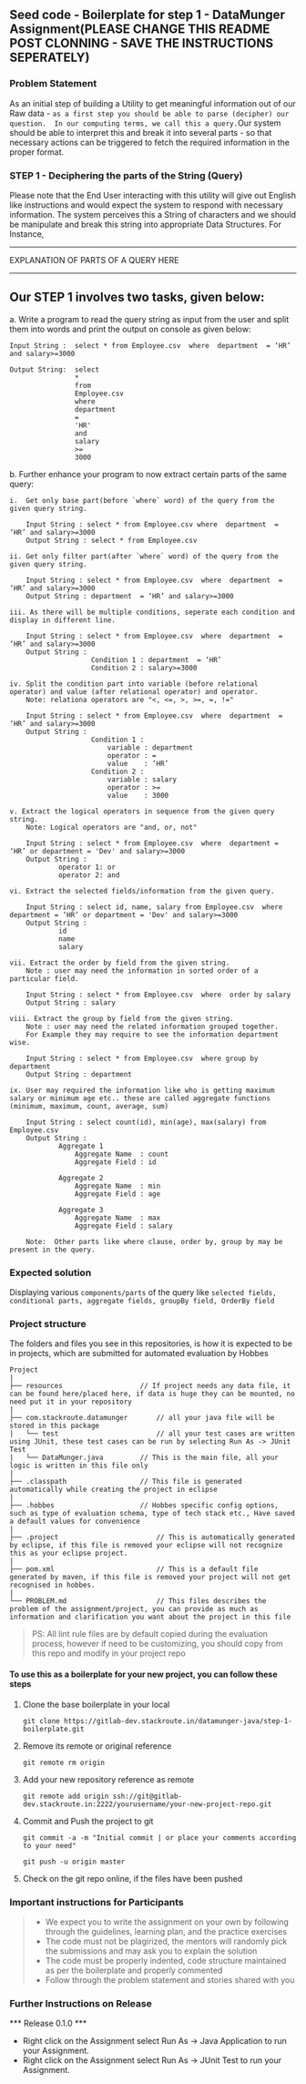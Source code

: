 ## Seed code - Boilerplate for step 1 - DataMunger Assignment(PLEASE CHANGE THIS README POST CLONNING - SAVE THE INSTRUCTIONS SEPERATELY)

### Problem Statement

As an initial step of building a Utility to get meaningful information out of our Raw data - `as a first step you should be able to parse (decipher) our question. 
In our computing terms, we call this a query.`Our system should be able to interpret this and break it into several parts - so that necessary actions can be triggered to fetch the required information in the proper format.

### STEP 1 - Deciphering the parts of the String (Query)

Please note that the End User interacting with this utility will give out English like instructions and would expect the system to respond with necessary information. The system perceives this a
String of characters and we should be manipulate and break this string into appropriate Data Structures. For Instance,

<Q1> 
<SAMPLE DATA - TABLE> 

<Q2> 
<SAMPLE DATA - TABLE>

-----------
EXPLANATION OF PARTS OF A QUERY HERE

-----------

## Our STEP 1 involves two tasks, given below:

a. Write a program to read the query string as input from the user and split them into words and print the output on console as given below:

    Input String : 	select * from Employee.csv  where  department  = ‘HR’ and salary>=3000

    Output String: 	select
    			    * 
    			    from 
    			    Employee.csv  
    			    where  
    			    department  
    			    = 
    			    'HR'
    			    and 
    			    salary
    			    >=
    			    3000

b. Further enhance your program to now extract certain parts of the same query:

	i.  Get only base part(before `where` word) of the query from the given query string. 

		Input String : select * from Employee.csv where  department  = ‘HR’ and salary>=3000
		Output String : select * from Employee.csv

	ii. Get only filter part(after `where` word) of the query from the given query string. 
	
		Input String : select * from Employee.csv  where  department  = ‘HR’ and salary>=3000
		Output String : department  = ‘HR’ and salary>=3000

	iii. As there will be multiple conditions, seperate each condition and display in different line.
	    
	    Input String : select * from Employee.csv  where  department  = ‘HR’ and salary>=3000
		Output String : 
	                	Condition 1 : department  = ‘HR’ 
		                Condition 2 : salary>=3000
		                
	iv. Split the condition part into variable (before relational operator) and value (after relational operator) and operator.
	    Note: relationa operators are "<, <=, >, >=, =, !="
	
	    Input String : select * from Employee.csv  where  department  = ‘HR’ and salary>=3000
		Output String : 
	                	Condition 1 : 
	                	    variable : department
	                	    operator : = 
	                	    value    : ‘HR’ 
		                Condition 2 : 
	                        variable : salary
	                        operator : >=
	                        value    : 3000
	                        
	v. Extract the logical operators in sequence from the given query string. 
	    Note: Logical operators are "and, or, not"
	    
	    Input String : select * from Employee.csv  where  department = ‘HR’ or department = 'Dev' and salary>=3000
		Output String : 
		        operator 1: or
		        operator 2: and
		        
	vi. Extract the selected fields/information from the given query.
	
	    Input String : select id, name, salary from Employee.csv  where  department = ‘HR’ or department = 'Dev' and salary>=3000
		Output String :
            	id
            	name
            	salary
    
    vii. Extract the order by field from the given string.
        Note : user may need the information in sorted order of a particular field.
        
        Input String : select * from Employee.csv  where  order by salary
		Output String : salary
    
    viii. Extract the group by field from the given string.
        Note : user may need the related information grouped together.
        For Example they may require to see the information department wise.
        
        Input String : select * from Employee.csv  where group by department
		Output String : department
	
	ix. User may required the information like who is getting maximum salary or minimum age etc.. these are called aggregate functions (minimum, maximum, count, average, sum)
	
	    Input String : select count(id), min(age), max(salary) from Employee.csv
		Output String : 
		        Aggregate 1
		            Aggregate Name  : count
		            Aggregate Field : id
	            
	            Aggregate 2
		            Aggregate Name  : min
		            Aggregate Field : age
	            
	            Aggregate 3
		            Aggregate Name  : max
		            Aggregate Field : salary
	
		Note:  Other parts like where clause, order by, group by may be present in the query.

### Expected solution

Displaying various `components/parts` of the query like `selected fields, conditional parts, aggregate fields, groupBy field, OrderBy field` 

### Project structure

The folders and files you see in this repositories, is how it is expected to be in projects, which are submitted for automated evaluation by Hobbes

	Project
	|
	├── resources 			        // If project needs any data file, it can be found here/placed here, if data is huge they can be mounted, no need put it in your repository
	|
	├── com.stackroute.datamunger	    // all your java file will be stored in this package
	|	└── test		                // all your test cases are written using JUnit, these test cases can be run by selecting Run As -> JUnit Test 
	|	└── DataMunger.java	        // This is the main file, all your logic is written in this file only
	|
	├── .classpath			        // This file is generated automatically while creating the project in eclipse
	|
	├── .hobbes   			        // Hobbes specific config options, such as type of evaluation schema, type of tech stack etc., Have saved a default values for convenience
	|
	├── .project			            // This is automatically generated by eclipse, if this file is removed your eclipse will not recognize this as your eclipse project. 
	|
	├── pom.xml 			            // This is a default file generated by maven, if this file is removed your project will not get recognised in hobbes.
	|
	└── PROBLEM.md  		            // This files describes the problem of the assignment/project, you can provide as much as information and clarification you want about the project in this file

> PS: All lint rule files are by default copied during the evaluation process, however if need to be customizing, you should copy from this repo and modify in your project repo


#### To use this as a boilerplate for your new project, you can follow these steps

1. Clone the base boilerplate in your local

	`git clone https://gitlab-dev.stackroute.in/datamunger-java/step-1-boilerplate.git`

2. Remove its remote or original reference

	`git remote rm origin`

3. Add your new repository reference as remote

	`git remote add origin ssh://git@gitlab-dev.stackroute.in:2222/yourusername/your-new-project-repo.git`

4. Commit and Push the project to git

	`git commit -a -m "Initial commit | or place your comments according to your need"`

	`git push -u origin master`

5. Check on the git repo online, if the files have been pushed


### Important instructions for Participants
> - We expect you to write the assignment on your own by following through the guidelines, learning plan, and the practice exercises
> - The code must not be plagirized, the mentors will randomly pick the submissions and may ask you to explain the solution
> - The code must be properly indented, code structure maintained as per the boilerplate and properly commented
> - Follow through the problem statement and stories shared with you

### Further Instructions on Release

*** Release 0.1.0 ***

- Right click on the Assignment select Run As -> Java Application to run your Assignment.
- Right click on the Assignment select Run As -> JUnit Test to run your Assignment.
